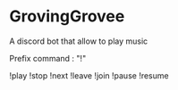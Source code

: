 # GrovingGrovee

A discord bot that allow to play music 

Prefix command : "!"

!play
!stop
!next 
!leave
!join
!pause
!resume


